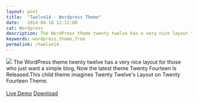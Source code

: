 ```yaml
---
layout: post
title:  "Twelve14 - Wordpress Theme"
date:   2014-04-18 12:12:00
cat: Wordpress
description: The WordPress theme twenty twelve has a very nice layout for those who just want a simple blog, Now the latest theme Twenty Fourteen Is Released.This child theme imagines Twenty Twelve's Layout on Twenty Fourteen Theme.
keywords: wordpress,theme,free
permalink: /twelve14
---
```

<img src="https://ts.w.org/wp-content/themes/twelve-14/screenshot.png?ver=1.0.3" >
The WordPress theme twenty twelve has a very nice layout for those who just want a simple blog, Now the latest theme Twenty Fourteen Is Released.This child theme imagines Twenty Twelve's Layout on Twenty Fourteen Theme.<br><br>
<a href="http://wp-themes.com/twelve-14?TB_iframe=true&width=1176&height=582" class="btn">Live Demo</a>
<a href="http://wordpress.org/themes/download/twelve-14.1.0.3.zip" class="btn">Download</a><br><br>
